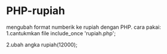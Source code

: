 # PHP-rupiah
 mengubah format numberik ke rupiah dengan PHP.
 cara pakai:
 1.cantukmkan file
 include_once 'rupiah.php';

 2.ubah angka
 rupiah(12000);
 <!-- hasilnya 
 Rp. 12.000 -->

